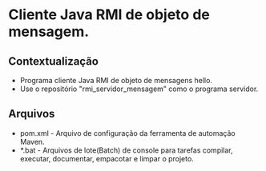 # Cliente Java RMI de objeto de mensagem.

## Contextualização

- Programa cliente Java RMI de objeto de mensagens hello.
- Use o repositório "rmi_servidor_mensagem" como o programa servidor.

## Arquivos

- pom.xml - Arquivo de configuração da ferramenta de automação Maven.
- *.bat - Arquivos de lote(Batch) de console para tarefas compilar, executar, documentar, empacotar e limpar o projeto.